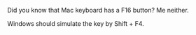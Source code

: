 Did you know that Mac keyboard has a F16 button? Me neither.

Windows should simulate the key by Shift + F4.